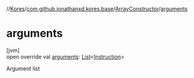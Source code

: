 //[Kores](../../../index.md)/[com.github.jonathanxd.kores.base](../index.md)/[ArrayConstructor](index.md)/[arguments](arguments.md)

# arguments

[jvm]\
open override val [arguments](arguments.md): [List](https://kotlinlang.org/api/latest/jvm/stdlib/kotlin.collections/-list/index.html)<[Instruction](../../com.github.jonathanxd.kores/-instruction/index.md)>

Argument list
